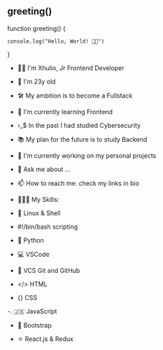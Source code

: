 ## greeting()

 function greeting() {

    console.log("Hello, World! 👋🏻")

}
<!-- **Giuli0dk/giuli0dk** is a ✨ _special_ ✨ repository because its `README.md` (this file) appears on your GitHub profile. -->

- 🧑🏻 I'm Xhulio, Jr Frontend Developer

- 🎂 I'm 23y old

- 🛠️ My ambition is to become a Fullstack

- 📖 I'm currently learning Frontend

- ›_$ In the past I had studied Cybersecurity

- 📚 My plan for the future is to study Backend

- 🔭 I'm currently working on my personal projects

- 💬 Ask me about ...

- 📫 How to reach me: check my links in bio

- 🧑🏻‍💻 My Skills:

- 🐧 Linux & Shell

- #!/bin/bash scripting

- 🐍 Python

- 💻 VSCode

- 📂 VCS Git and GitHub

- </> HTML

- {} CSS

-. 🇯🇸 JavaScript

- 🎨 Bootstrap

- ⚛️ React.js & Redux